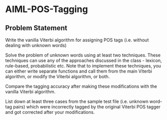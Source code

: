 # AIML-POS-Tagging

## Problem Statement
Write the vanilla Viterbi algorithm for assigning POS tags (i.e. without dealing with unknown words)

Solve the problem of unknown words using at least two techniques. These techniques can use any of the approaches discussed in the class - lexicon, rule-based, probabilistic etc. Note that to implement these techniques, you can either write separate functions and call them from the main Viterbi algorithm, or modify the Viterbi algorithm, or both.

Compare the tagging accuracy after making these modifications with the vanilla Viterbi algorithm.

List down at least three cases from the sample test file (i.e. unknown word-tag pairs) which were incorrectly tagged by the original Viterbi POS tagger and got corrected after your modifications.
